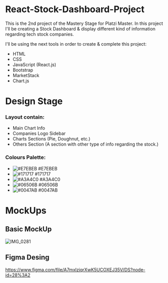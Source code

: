 # React-Stock-Dashboard-Project
This is the 2nd project of the Mastery Stage for Platzi Master. 
In this project I'll be creating a Stock Dashboard &amp; display different kind of information regarding tech stock companies.

I'll be using the next tools in order to create & complete this project:
- HTML
- CSS
- JavaScript (React.js)
- Bootstrap
- MarketStack
- Chart.js

# Design Stage

 ### Layout contain:
 - Main Chart Info
 - Companies Logo Sidebar
 - Charts Sections (Pie, Doughnut, etc.)
 - Others Section (A section with other type of info regarding the stock.)

### Colours Palette:
- ![#E7EBEB](https://via.placeholder.com/15/E7EBEB/000000?text=+) #E7EBEB
- ![#171717](https://via.placeholder.com/15/171717/000000?text=+) #171717
- ![#A3A4C0](https://via.placeholder.com/15/A3A4C0/000000?text=+) #A3A4C0
- ![#06506B](https://via.placeholder.com/15/06506B/000000?text=+) #06506B
- ![#0047AB](https://via.placeholder.com/15/0047AB/000000?text=+) #0047AB

# MockUps

## Basic MockUp
![IMG_0281](https://user-images.githubusercontent.com/53961155/115936884-115a2900-a45c-11eb-851f-15299c684997.PNG)

## Figma Desing
https://www.figma.com/file/A7mxlzjqrXwK5UCOXEJ35V/DS?node-id=28%3A2
